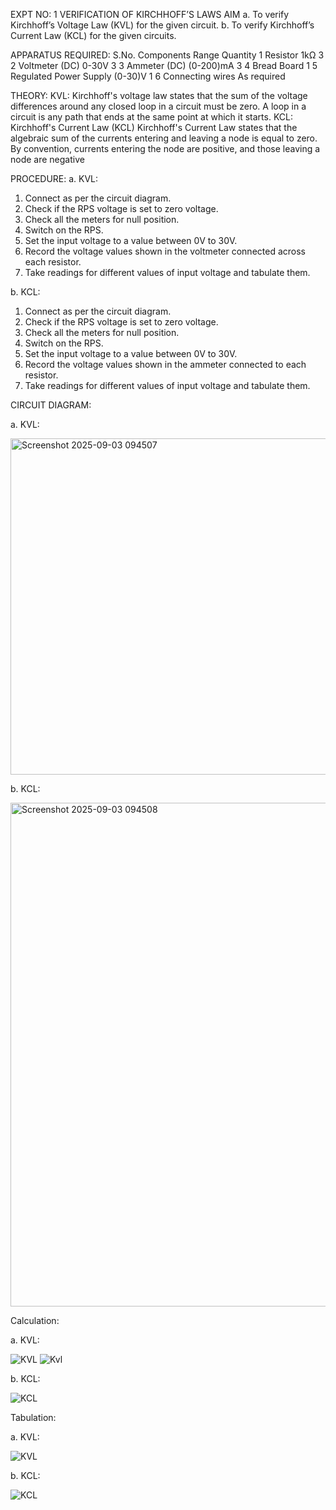 EXPT NO: 1	VERIFICATION OF KIRCHHOFF’S LAWS
AIM
a.   To verify Kirchhoff’s Voltage Law (KVL) for the given circuit. 
b.   To verify Kirchhoff’s Current Law (KCL) for the given circuits.

APPARATUS REQUIRED:
S.No.	Components	Range	Quantity
1	Resistor	1kΩ	3
2	Voltmeter (DC)	0-30V	3
3	Ammeter (DC)	(0-200)mA	3
4	Bread Board		1
5	Regulated Power Supply	(0-30)V	1
6	Connecting wires		As required

THEORY:
KVL: Kirchhoff's voltage law states that the sum of the voltage differences around any closed loop in a circuit must be zero. A loop in a circuit is any path that ends at the same point at which it starts.
KCL:
Kirchhoff's Current Law (KCL) Kirchhoff's Current Law states that the algebraic sum of the currents entering and leaving a node is equal to zero. By convention, currents entering the node are positive, and those leaving a node are negative


PROCEDURE:
a.   KVL:
1.   Connect as per the circuit diagram.
2.   Check if the RPS voltage is set to zero voltage.
3.   Check all the meters for null position.
4.   Switch on the RPS.
5.   Set the input voltage to a value between 0V to 30V.
6.   Record the voltage values shown in the voltmeter connected across each resistor.
7.   Take readings for different values of input voltage and tabulate them.


b.  KCL:
1.   Connect as per the circuit diagram.
2.   Check if the RPS voltage is set to zero voltage.
3.   Check all the meters for null position.
4.   Switch on the RPS.
5.   Set the input voltage to a value between 0V to 30V.
6.   Record the voltage values shown in the ammeter connected to each resistor.
7.   Take readings for different values of input voltage and tabulate them. 


CIRCUIT DIAGRAM:


a.   KVL:
 
<img width="1107" height="538" alt="Screenshot 2025-09-03 094507" src="https://github.com/user-attachments/assets/ee0e6242-783a-4c04-98e6-41b2a78bee2d" />


b.  KCL:
 
<img width="1475" height="806" alt="Screenshot 2025-09-03 094508" src="https://github.com/user-attachments/assets/dbd6001a-da41-4dad-a695-a9533b228483" />


Calculation:

a.   KVL:
 
![KVL](https://github.com/user-attachments/assets/dfefe88a-e1fc-405e-9340-3d768e353285)
![Kvl](https://github.com/user-attachments/assets/a02d84db-1a57-4307-85d7-6ccff9774b61)


b.  KCL:

![KCL](https://github.com/user-attachments/assets/82e9aa5e-a432-4345-8796-093ecf45155a)



Tabulation:

a.   KVL:

![KVL](https://github.com/user-attachments/assets/7c5f52a7-3c6d-4486-b5d8-12088ddb61ba)


b.  KCL:

![KCL](https://github.com/user-attachments/assets/d5c22fa7-e2d3-4a10-b5df-9064b3f32c90)
